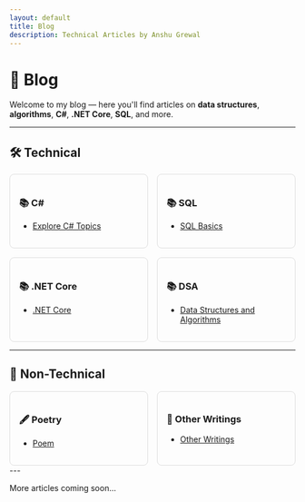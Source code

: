 ```yaml
---
layout: default
title: Blog
description: Technical Articles by Anshu Grewal
---
```


# 📝 Blog

Welcome to my blog — here you'll find articles on **data structures**, **algorithms**, **C#**, **.NET Core**, **SQL**, and more.

---

## 🛠️ Technical 

<div style="display: flex; flex-wrap: wrap; gap: 1rem;">

<div style="flex: 1 1 calc(33% - 1rem); border: 1px solid #ddd; padding: 1rem; border-radius: 8px;">
<h3>📚 C#</h3>
<ul>
  <li><a href="./blog/CSharp/index">Explore C# Topics</a></li>
</ul>
</div>

<div style="flex: 1 1 calc(33% - 1rem); border: 1px solid #ddd; padding: 1rem; border-radius: 8px;">
<h3>📚 SQL</h3>
<ul>
  <li><a href="./blog/SQL/index">SQL Basics</a></li>
</ul>
</div>

<div style="flex: 1 1 calc(33% - 1rem); border: 1px solid #ddd; padding: 1rem; border-radius: 8px;">
<h3>📚 .NET Core</h3>
<ul>
  <li><a href="./blog/DotNet/dotnet_index">.NET Core</a></li>
</ul>
</div>

<div style="flex: 1 1 calc(33% - 1rem); border: 1px solid #ddd; padding: 1rem; border-radius: 8px;">
<h3>📚 DSA</h3>
<ul>
  <li><a href="./blog/DSA/dsa_index">Data Structures and Algorithms</a></li>
</ul>
</div>

</div>

---

## 🎨 Non-Technical
<div style="display: flex; flex-wrap: wrap; gap: 1rem;">
<div style="flex: 1 1 calc(33% - 1rem); border: 1px solid #ddd; padding: 1rem; border-radius: 8px;">
<h3>🖋️ Poetry</h3>
<ul>
  <li><a href="./blog/Poem/poem_index">Poem</a></li>
</ul>
</div>
<div style="flex: 1 1 calc(33% - 1rem); border: 1px solid #ddd; padding: 1rem; border-radius: 8px;">
<h3>🧩 Other Writings</h3>
<ul>
  <li><a href="./blog/OtherWritings/otherwriting_index">Other Writings</a></li>
</ul>
</div>
</div>
---

More articles coming soon...
